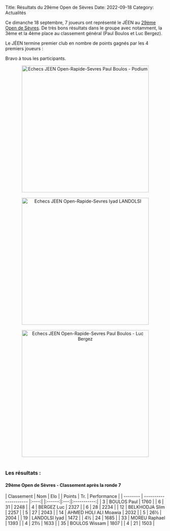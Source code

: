 Title: Résultats du 29ème Open de Sèvres
Date: 2022-09-18
Category: Actualités

Ce dimanche 18 septembre, 7 joueurs ont représenté le JÉEN au [29ème Open de Sèvres](https://petitroquesva.com/2022/08/13/29eme-open-rapide-de-sevres-dimanche-18-9-2022/). De très bons résultats dans le groupe avec notamment, la 3ème et la 4ème place au classement général (Paul Boulos et Luc Bergez).

Le JÉEN termine premier club en nombre de points gagnés par les 4 premiers joueurs :

Bravo à tous les participants.

<div align="center" >
    <img src="{static}/images/Open-Rapide-Sevres-Paul-Podium-2022-09-18.webp" width="400" alt="Echecs JEEN Open-Rapide-Sevres Paul Boulos - Podium" />
</div>
<br />

<div align="center" >
    <img src="{static}/images/Open-Rapide-Sevres-Iyad-2022-09-18.webp" width="400" alt="Echecs JEEN Open-Rapide-Sevres Iyad LANDOLSI" />
</div>
<br />

<div align="center" >
    <img src="{static}/images/Open-Rapide-Sevres-Paul-Luc-2022-09-18.webp" width="400" alt="Echecs JEEN Open-Rapide-Sevres Paul Boulos - Luc Bergez" />
</div>
<br />

### Les résultats :

#### 29ème Open de Sèvres - Classement après la ronde 7

| Classement | Nom                   | Elo  | | Points | Tr. | Performance |
| --------   | --------------------- |:----:| |:------:|:---:|:-----------:|
|  3	 	 | BOULOS Paul	         | 1760 | | 6	   | 31	 | 2248        |
|  4	 	 | BERGEZ Luc            | 2327 | | 6	   | 28	 | 2234        |
| 12	 	 | BELKHODJA Slim	     | 2257 | | 5	   | 27  | 2043        |
| 14         | AHMED HOLI ALI Moawia | 2032 | | 5      | 26½ | 2004        |
| 19         | LANDOLSI Iyad         | 1472 | | 4½     | 24  | 1685        |
| 33         | MOREU Raphael         | 1393 | | 4      | 21½ | 1633        |
| 35         | BOULOS Wissam         | 1807 | | 4      | 21  | 1503        |
